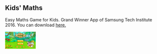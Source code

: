 <h2>Kids' Maths</h2>
<p>Easy Maths Game for Kids. Grand Winner App of Samsung Tech Institute 2016. You can download <a href="https://yadi.sk/d/I1Mt3Cg2ohdS7w">here.</a></p>

<img src="https://github.com/aunthtoo/Android-App-Collection-By-Me/blob/master/ss/km_01.jpg" width="100"/>
